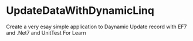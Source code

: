 # UpdateDataWithDynamicLinq
Create a very esay simple  application to Daynamic Update record with EF7 and .Net7 and UnitTest For Learn
